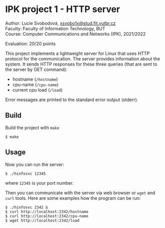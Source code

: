 # IPK project 1 - HTTP server

Author:  Lucie Svobodová, xsvobo1x@stud.fit.vutbr.cz  
Faculty: Faculty of Information Technology, BUT  
Course:  Computer Communications and Networks (IPK), 2021/2022  

Evaluation: 20/20 points  

This project implements a lightweight server for Linux that uses HTTP protocol for the communication. The server provides information about the system. It sends HTTP responses for these three queries (that are sent to the server by GET command):
- hostname (`/hostname`) 
- cpu-name (`/cpu-name`)
- current cpu load (`/load`)

Error messages are printed to the standard error output (stderr).  

## Build

Build the project with `make`
```
$ make
```


## Usage
Now you can run the server:
```
$ ./hinfosvc 12345
```
where `12345` is your port number. 

Then you can communicate with the server via web browser or `wget` and `curl` tools. Here are some examples how the program can be run:
```
$ ./hinfosvc 2342 &
$ curl http://localhost:2342/hostname
$ curl http://localhost:2342/cpu-name
$ wget http://localhost:2342/load
```
